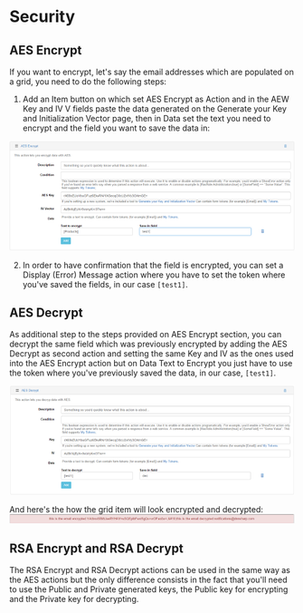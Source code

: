 # Security

## AES Encrypt 

If you want to encrypt, let's say the email addresses which are populated on a grid, you need to do the following steps:

1. Add an Item button on which set AES Encrypt as Action and in the AEW Key and IV V fields paste the data generated on the Generate your Key and Initialization Vector page, then in Data set the text you need to encrypt and the field you want to save the data in:

![](images/e1.png)

2. In order to have confirmation that the field is encrypted, you can set a Display (Error) Message action where you have to set the token where you've saved the fields, in our case `[test1]`.
## AES Decrypt


As additional step to the steps provided on AES Encrypt section, you can decrypt the same field which was previously encrypted by adding the AES Decrypt as second action and setting the same Key and IV as the ones used into the AES Encrypt action but on Data Text to Encrypt you just have to use the token where you've previously saved the data, in our case, `[test1]`. 

![](images/e2.png)

And here's the how the grid item will look encrypted and decrypted:
![](images/e3.png)

## RSA Encrypt and RSA Decrypt

The RSA Encrypt and RSA Decrypt actions can be used in the same way as the AES actions but the only difference consists in the fact that you'll need to use the Public and Private generated keys, the Public key for encrypting and the Private key for decrypting. 


